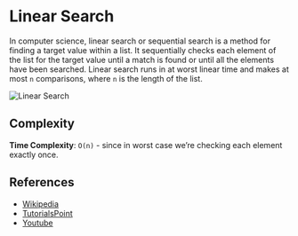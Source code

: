 Linear Search
=============

In computer science, linear search or sequential search is a method for finding a target value within a list. It sequentially checks each element of the list for the target value until a match is found or until all the elements have been searched. Linear search runs in at worst linear time and makes at most `n` comparisons, where `n` is the length of the list.

![Linear Search](https://www.tutorialspoint.com/data_structures_algorithms/images/linear_search.gif)

Complexity
----------

**Time Complexity**: `O(n)` - since in worst case we’re checking each element exactly once.

References
----------

-   [Wikipedia](https://en.wikipedia.org/wiki/Linear_search)
-   [TutorialsPoint](https://www.tutorialspoint.com/data_structures_algorithms/linear_search_algorithm.htm)
-   [Youtube](https://www.youtube.com/watch?v=SGU9duLE30w)
